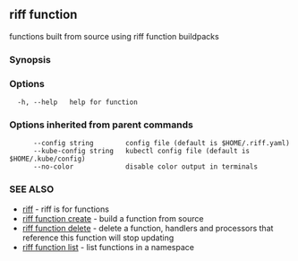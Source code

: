 ## riff function

functions built from source using riff function buildpacks

### Synopsis


<todo>


### Options

```
  -h, --help   help for function
```

### Options inherited from parent commands

```
      --config string        config file (default is $HOME/.riff.yaml)
      --kube-config string   kubectl config file (default is $HOME/.kube/config)
      --no-color             disable color output in terminals
```

### SEE ALSO

* [riff](riff.md)	 - riff is for functions
* [riff function create](riff_function_create.md)	 - build a function from source
* [riff function delete](riff_function_delete.md)	 - delete a function, handlers and processors that reference this function will stop updating
* [riff function list](riff_function_list.md)	 - list functions in a namespace

